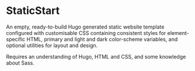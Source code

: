 # StaticStart

An empty, ready-to-build Hugo generated static website template configured with customisable CSS containing consistent styles for element-specific HTML, primary and light and dark color-scheme variables, and optional utilities for layout and design.

Requires an understanding of Hugo, HTML and CSS, and some knowledge about Sass.